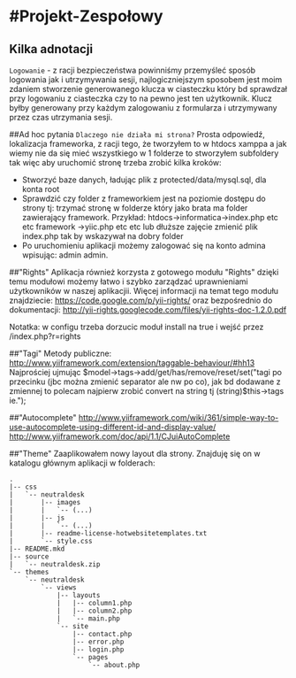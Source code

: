#Projekt-Zespołowy
=================
## Kilka adnotacji
``Logowanie`` - z racji bezpieczeństwa powinniśmy przemyśleć sposób logowania jak i utrzymywania sesji, najlogiczniejszym sposobem jest moim zdaniem stworzenie generowanego klucza w ciasteczku który bd sprawdzał przy logowaniu z ciasteczka czy to na pewno jest ten użytkownik. Klucz byłby generowany przy każdym zalogowaniu z formularza i utrzymywany przez czas utrzymania sesji.

##Ad hoc pytania ``Dlaczego nie działa mi strona?``
Prosta odpowiedź, lokalizacja frameworka, z racji tego, że tworzyłem to w htdocs xamppa a jak wiemy nie da się mieć wszystkiego w 1 folderze to stworzyłem subfoldery tak więc aby uruchomić stronę trzeba zrobić kilka kroków:

* Stworzyć baze danych, ładując plik z protected/data/mysql.sql, dla konta root
* Sprawdzić czy folder z frameworkiem jest na poziomie dostępu do strony tj: trzymać stronę w folderze który jako brata ma folder zawierający framework.
Przykład:
htdocs->informatica->index.php etc etc
		framework  ->yiic.php etc etc
lub dłuższe zajęcie zmienić plik index.php tak by wskazywał na dobry folder
* Po uruchomieniu aplikacji możemy zalogować się na konto admina wpisując: admin admin.

##"Rights"
Aplikacja również korzysta z gotowego modułu "Rights" dzięki temu modułowi możemy łatwo i szybko zarządzać uprawnieniami użytkowników w naszej aplikacjii. Więcej informacji na temat tego modułu znajdziecie:
https://code.google.com/p/yii-rights/    oraz bezpośrednio do dokumentacji: 
http://yii-rights.googlecode.com/files/yii-rights-doc-1.2.0.pdf


Notatka: w configu trzeba dorzucic moduł install na true i wejść przez /index.php?r=rights

##"Tagi"
Metody publiczne: http://www.yiiframework.com/extension/taggable-behaviour/#hh13
Najprościej ujmując $model->tags->add/get/has/remove/reset/set("tagi po przecinku (jbc można zmienić separator ale nw po co), jak bd dodawane z zmiennej to polecam najpierw zrobić convert na string tj (string)$this->tags ie.");

##"Autocomplete"
http://www.yiiframework.com/wiki/361/simple-way-to-use-autocomplete-using-different-id-and-display-value/
http://www.yiiframework.com/doc/api/1.1/CJuiAutoComplete

##"Theme"
Zaaplikowałem nowy layout dla strony. Znajduję się on w katalogu głównym aplikacji w folderach:
~~~
.
|-- css
|   `-- neutraldesk
|       |-- images
|       |   `-- (...)
|       |-- js
|       |   `-- (...)
|       |-- readme-license-hotwebsitetemplates.txt
|       `-- style.css
|-- README.mkd
|-- source
|   `-- neutraldesk.zip
`-- themes
    `-- neutraldesk
        `-- views
            |-- layouts
            |   |-- column1.php
            |   |-- column2.php
            |   `-- main.php
            `-- site
                |-- contact.php
                |-- error.php
                |-- login.php
                `-- pages
                    `-- about.php
